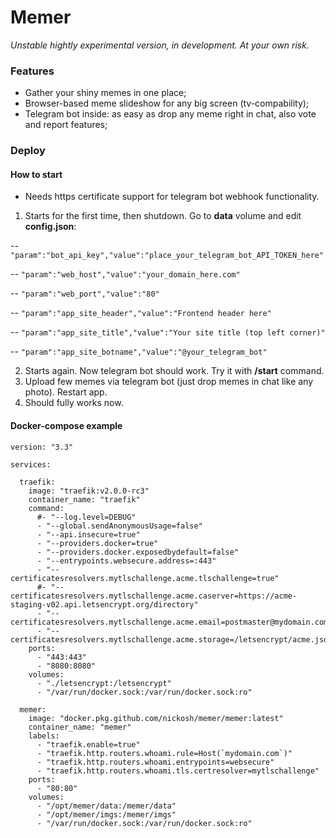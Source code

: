 # Memer
*Unstable hightly experimental version, in development. At your own risk.*
### Features

- Gather your shiny memes in one place;
- Browser-based meme slideshow for any big screen (tv-compability);
- Telegram bot inside: as easy as drop any meme right in chat, also vote and report features;

### Deploy
#### How to start
- Needs https certificate support for telegram bot webhook functionality.

1. Starts for the first time, then shutdown. Go to **data** volume and edit **config.json**:

-- `"param":"bot_api_key","value":"place_your_telegram_bot_API_TOKEN_here"` 

-- `"param":"web_host","value":"your_domain_here.com"` 

-- `"param":"web_port","value":"80"` 

-- `"param":"app_site_header","value":"Frontend header here"`

-- `"param":"app_site_title","value":"Your site title (top left corner)"`

-- `"param":"app_site_botname","value":"@your_telegram_bot"`

2. Starts again. Now telegram bot should work. Try it with **/start** command.
3. Upload few memes via telegram bot (just drop memes in chat like any photo). Restart app.
4. Should fully works now.

#### Docker-compose example
    version: "3.3"
    
    services:
    
      traefik:
        image: "traefik:v2.0.0-rc3"
        container_name: "traefik"
        command:
          #- "--log.level=DEBUG"
          - "--global.sendAnonymousUsage=false"
          - "--api.insecure=true"
          - "--providers.docker=true"
          - "--providers.docker.exposedbydefault=false"
          - "--entrypoints.websecure.address=:443"
          - "--certificatesresolvers.mytlschallenge.acme.tlschallenge=true"
          #- "--certificatesresolvers.mytlschallenge.acme.caserver=https://acme-staging-v02.api.letsencrypt.org/directory"
          - "--certificatesresolvers.mytlschallenge.acme.email=postmaster@mydomain.com"
          - "--certificatesresolvers.mytlschallenge.acme.storage=/letsencrypt/acme.json"
        ports:
          - "443:443"
          - "8080:8080"
        volumes:
          - "./letsencrypt:/letsencrypt"
          - "/var/run/docker.sock:/var/run/docker.sock:ro"
    
      memer:
        image: "docker.pkg.github.com/nickosh/memer/memer:latest"
        container_name: "memer"
        labels:
          - "traefik.enable=true"
          - "traefik.http.routers.whoami.rule=Host(`mydomain.com`)"
          - "traefik.http.routers.whoami.entrypoints=websecure"
          - "traefik.http.routers.whoami.tls.certresolver=mytlschallenge"
        ports:
          - "80:80"
        volumes:
          - "/opt/memer/data:/memer/data"
          - "/opt/memer/imgs:/memer/imgs"
          - "/var/run/docker.sock:/var/run/docker.sock:ro"
